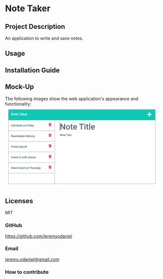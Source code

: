   # Note Taker

  ## Project Description
  An application to write and save notes.

  ## Usage
  
  ## Installation Guide
  
  ## Mock-Up
  The following images show the web application's appearance and functionality:
  ![mock-up](develop/public/assets/images/mock-up.png "Mock Up")

  ## Licenses
  MIT

  ### GitHub
  https://github.com/jeremyodaniel

  ### Email
  jeremy.odaniel@gmail.com

  ### How to contribute
  
